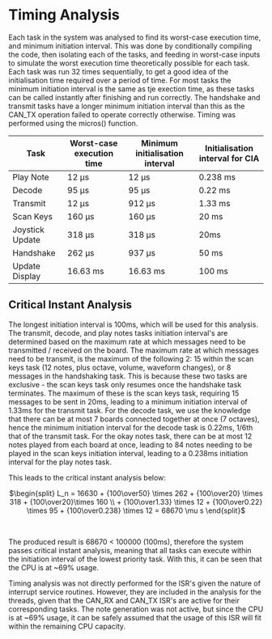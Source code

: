 # Timing Analysis
Each task in the system was analysed to find its worst-case execution time, and minimum initiation interval. This was done by conditionally compiling the code, then isolating each of the tasks, and feeding in worst-case inputs to simulate the worst execution time theoretically possible for each task. Each task was run 32 times sequentially, to get a good idea of the initialisation time required over a period of time. For most tasks the minimum initiation interval is the same as tje exection time, as these tasks can be called instantly after finishing and run correctly. The handshake and transmit tasks have a longer minimum initiation interval than this as the CAN_TX operation failed to operate correctly otherwise. Timing was performed using the micros() function.

<center>

| Task | Worst-case execution time | Minimum initialisation interval | Initialisation interval for CIA |
| ---- | ------------------- | --------------- | -- |
| Play Note | 12 &mu;s | 12 &mu;s | 0.238 ms |
| Decode | 95 &mu;s | 95 &mu;s | 0.22 ms |
| Transmit | 12 &mu;s |  912 &mu;s | 1.33 ms |
| Scan Keys | 160 &mu;s | 160 &mu;s | 20 ms |
| Joystick Update | 318 &mu;s | 318 &mu;s | 20ms |
| Handshake | 262 &mu;s | 937 &mu;s | 50 ms |
| Update Display | 16.63 ms | 16.63 ms | 100 ms |

</center>
    
## Critical Instant Analysis
The longest initiation interval is 100ms, which will be used for this analysis. The transmit, decode, and play notes tasks initiation interval's are determined based on the maximum rate at which messages need to be transmitted / received on the board. The maximum rate at which messages need to be transmit, is the maximum of the following 2: 15 within the scan keys task (12 notes, plus octave, volume, waveform changes), or 8 messages in the handshaking task. This is because these two tasks are exclusive - the scan keys task only resumes once the handshake task terminates. The maximum of these is the scan keys task, requiring 15 messages to be sent in 20ms, leading to a minimum initiation interval of 1.33ms for the transmit task. For the decode task, we use the knowledge that there can be at most 7 boards connected together at once (7 octaves), hence the minimum initiation interval for the decode task is 0.22ms, 1/6th that of the transmit task. For the okay notes task, there can be at most 12 notes played from each board at once, leading to 84 notes needing to be played in the scan keys initiation interval, leading to a 0.238ms initiation interval for the play notes task.

This leads to the critical instant analysis below: <br /> <center>

$`\begin{split} L_n = 16630 + {100\over50} \times 262 + {100\over20} \times 318 + {100\over20}\times 160 \\ + {100\over1.33} \times 12 + {100\over0.22} \times 95 + {100\over0.238} \times 12 = 68670 \mu s \end{split}`$

<br /> </center>
The produced result is 68670 < 100000 (100ms), therefore the system passes critical instant analysis, meaning that all tasks can execute within the initiation interval of the lowest priority task. With this, it can be seen that the CPU is at ~69% usage.

Timing analysis was not directly performed for the ISR's given the nature of interrupt service routines. However, they are included in the analysis for the threads, given that the CAN_RX and CAN_TX ISR's are active for their corresponding tasks. The note generation was not active, but since the CPU is at ~69% usage, it can be safely assumed that the usage of this ISR will fit within the remaining CPU capacity.